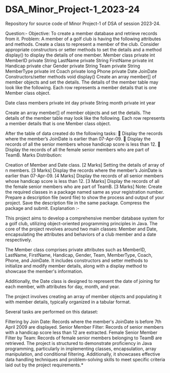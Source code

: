 # DSA_Minor_Project-1_2023-24
Repository for source code of Minor Project-1 of DSA of session 2023-24.

Question:- Objective: To create a member database and retrieve records from it. Problem: A member of a golf club is having the following attributes and methods. Create a class to represent a member of the club. Consider appropriate constructors or setter methods to set the details and a method display() to display the details of one member. Member class private int MemberID private String LastName private String FirstName private int Handicap private char Gender private String Team private String MemberType private int Coach private long Phone private Date JoinDate Constructors/setter methods void display() Create an array member[] of member objects and set the details. The details of the member table may look like the following. Each row represents a member details that is one Member class object.

Date class members private int day private String month private int year

Create an array member[] of member objects and set the details. The details of the member table may look like the following. Each row represents a member details that is one Member class object.

After the table of data created do the following tasks:  Display the records where the member’s JoinDate is earlier than 07-Apr-09.  Display the records of all the senior members whose handicap score is less than 12.  Display the records of all the female senior members who are part of TeamB. Marks Distribution:

Creation of Member and Date class. [2 Marks]
Setting the details of array of n members. [3 Marks]
Display the records where the member’s JoinDate is earlier than 07-Apr-09. [4 Marks]
Display the records of all senior members whose handicap score is less than 12. [3 Marks]
Display the records of all the female senior members who are part of TeamB. [3 Marks] Note: Create the required classes in a package named same as your registration number. Prepare a description file (word file) to show the process and output of your project. Save the description file in the same package. Compress the package and submit.
Explanation :-

This project aims to develop a comprehensive member database system for a golf club, utilizing object-oriented programming principles in Java. The core of the project revolves around two main classes: Member and Date, encapsulating the attributes and behaviors of a club member and a date respectively.

The Member class comprises private attributes such as MemberID, LastName, FirstName, Handicap, Gender, Team, MemberType, Coach, Phone, and JoinDate. It includes constructors and setter methods to initialize and modify member details, along with a display method to showcase the member's information.

Additionally, the Date class is designed to represent the date of joining for each member, with attributes for day, month, and year.

The project involves creating an array of member objects and populating it with member details, typically organized in a tabular format.

Several tasks are performed on this dataset:

Filtering by Join Date: Records where the member's JoinDate is before 7th April 2009 are displayed. Senior Member Filter: Records of senior members with a handicap score less than 12 are extracted. Female Senior Member Filter by Team: Records of female senior members belonging to TeamB are retrieved. The project is structured to demonstrate proficiency in Java programming, particularly in implementing classes, encapsulation, array manipulation, and conditional filtering. Additionally, it showcases effective data handling techniques and problem-solving skills to meet specific criteria laid out by the project requirements.*
